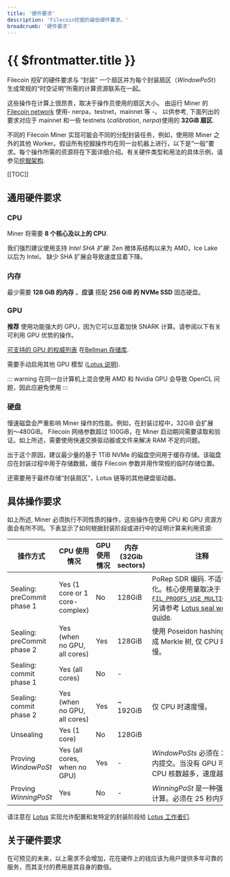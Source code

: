 ```yaml
---
title: '硬件要求'
description: 'Filecoin挖掘的最低硬件要求。'
breadcrumb: '硬件要求'
---
```


# {{ $frontmatter.title }}

Filecoin 挖矿的硬件要求与 “封装” 一个扇区并为每个封装扇区（_WindowPoSt_）生成常规的“时空证明”所需的计算资源联系在一起。

这些操作在计算上很昂贵，取决于操作员使用的扇区大小。 由运行 Miner 的 [Filecoin network](https://network.filecoin.io) 使用- nerpa，testnet，mainnet 等 -。 以供参考, 下面列出的要求对应于 mainnet 和一些 testnets (_calibration_, _nerpa_)使用的 **32GiB 扇区**.

不同的 Filecoin Miner 实现可能会不同的分配封装任务，例如，使用除 Miner 之外的其他 Worker。假设所有挖掘操作均在同一台机器上进行，以下是“一般”要求。每个操作所需的资源将在下面详细介绍。有关硬件类型和用法的具体示例，请参见[挖掘架构](mining-architectures.md).

[[TOC]]

## 通用硬件要求

### CPU

Miner 将需要 **8 个核心及以上的 CPU**.

我们强烈建议使用支持 _Intel SHA 扩展_: Zen 微体系结构以来为 AMD，Ice Lake 以后为 Intel。 缺少 SHA 扩展会导致速度显着下降。

### 内存

最少需要 **128 GiB 的内存** 。**应该** 搭配 **256 GiB 的 NVMe SSD** 固态硬盘。

### GPU

**推荐** 使用功能强大的 GPU，因为它可以显着加快 SNARK 计算。请参阅以下有关可利用 GPU 优势的操作。

[可支持的 GPU 的权威列表](https://github.com/filecoin-project/bellman#supported--tested-cards) 在[Bellman 存储库](https://github.com/filecoin-project/bellman#supported--tested-cards).

需要手动启用其他 GPU 模型 ([Lotus 说明](lotus/gpus.md)).

::: warning
在同一台计算机上混合使用 AMD 和 Nvidia GPU 会导致 OpenCL 问题，因此应避免使用
:::

### 硬盘

慢速磁盘会严重影响 Miner 操作的性能。例如，在封装过程中，32GiB 会扩展到〜480GiB。 Filecoin 网络参数超过 100GiB，在 Miner 启动期间需要读取和验证。如上所述，需要使用快速交换驱动器或文件来解决 RAM 不足的问题。

出于这个原因，建议最少量的基于 1TiB NVMe 的磁盘空间用于缓存存储。该磁盘应在封装过程中用于存储数据，缓存 Filecoin 参数并用作常规的临时存储位置。

还需要用于最终存储“封装扇区”，Lotus 链等的其他硬盘驱动器。

## 具体操作要求

如上所述, Miner 必须执行不同性质的操作，这些操作在使用 CPU 和 GPU 资源方面会有所不同。下表显示了如何根据封装阶段或进行中的证明计算来利用资源:

| 操作方式                   | CPU 使用情况                   | GPU 使用情况 | 内存 (32Gib sectors) | 注释                                                                                                                                                                                               |
| -------------------------- | ------------------------------ | ------------ | -------------------- | -------------------------------------------------------------------------------------------------------------------------------------------------------------------------------------------------- |
| Sealing: preCommit phase 1 | Yes (1 core or 1 core-complex) | No           | 128GiB               | PoRep SDR 编码. 不适合并行化。核心使用量取决于 [`FIL_PROOFS_USE_MULTICORE_SDR`](https://github.com/filecoin-project/rust-fil-proofs/). 另请参考 [Lotus seal workers guide](lotus/seal-workers.md). |
| Sealing: preCommit phase 2 | Yes (when no GPU, all cores)   | Yes          | 128GiB               | 使用 Poseidon hashing 算法生成 Merkle 树, 仅 CPU 时速度较慢。                                                                                                                                      |
| Sealing: commit phase 1    | Yes (all cores)                | No           | -                    |                                                                                                                                                                                                    |
| Sealing: commit phase 2    | Yes (when no GPU, all cores)   | Yes          | ~ 192GiB             | 仅 CPU 时速度慢。                                                                                                                                                                                  |
| Unsealing                  | Yes (1 core)                   | No           | 128GiB               |                                                                                                                                                                                                    |
| Proving _WindowPoSt_       | Yes (all cores, when no GPU)   | Yes          | -                    | _WindowPoSts_ 必须在 30 分钟内提交。当没有 GPU 可用时，CPU 核数越多，速度越快                                                                                                                          |
| Proving _WinningPoSt_      | Yes                            | No           | -                    | _WinningPoSt_ 是一种强度较低的计算。必须在 25 秒内完成。                                                                                                                                           |

请注意在 [Lotus](lotus/README.md) 实现允许配置和发特定的封装阶段给 [Lotus 工作者们](lotus/seal-workers.md).

## 关于硬件要求

在可预见的未来，以上需求不会增加，花在硬件上的钱应该为用户提供多年可靠的服务，而其支付的费用是其自身的数倍。
